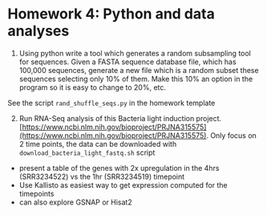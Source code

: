 Homework 4: Python and data analyses
===========================


1. Using python write a tool which generates a random subsampling tool
for sequences. Given a FASTA sequence database file, which has 100,000
sequences, generate a new file which is a random subset these
sequences selecting only 10% of them. Make this 10% an option in the
program so it is easy to change to 20%, etc.

See the script `rand_shuffle_seqs.py` in the homework template
 
2. Run RNA-Seq analysis of this Bacteria light induction project.
[https://www.ncbi.nlm.nih.gov/bioproject/PRJNA315575](https://www.ncbi.nlm.nih.gov/bioproject/PRJNA315575). Only focus on 2 time points, the data can be downloaded with `download_bacteria_light_fastq.sh` script
- present a table of the genes with 2x upregulation in the 4hrs (SRR3234522) vs the 1hr (SRR3234519) timepoint 
- Use Kallisto as easiest way to get expression computed for the timepoints
- can also explore GSNAP or Hisat2

